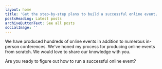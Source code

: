 ```yaml
---
layout: home
title: 'Get the step-by-step plans to build a successful online event. '
postsHeading: Latest posts
archiveButtonText: See all posts
socialImage: ''
---
```

We have produced hundreds of online events in addition to numerous in-person conferences. We've honed my process for producing online events from scratch. We would love to share our knowledge with you.

Are you ready to figure out how to run a successful online event? 
